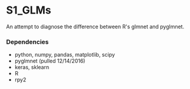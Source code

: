 # S1_GLMs
An attempt to diagnose the difference between R's glmnet and pyglmnet.

### Dependencies 
- python, numpy, pandas, matplotlib, scipy
- pyglmnet (pulled 12/14/2016)
- keras, sklearn
- R
- rpy2


